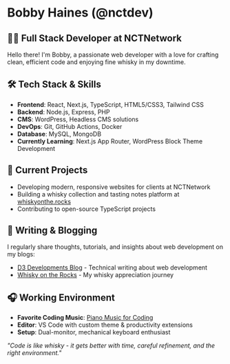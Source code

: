 # Bobby Haines (@nctdev)

## 👨‍💻 Full Stack Developer at NCTNetwork

Hello there! I'm Bobby, a passionate web developer with a love for crafting clean, efficient code and enjoying fine whisky in my downtime.

## 🛠️ Tech Stack & Skills

- **Frontend**: React, Next.js, TypeScript, HTML5/CSS3, Tailwind CSS
- **Backend**: Node.js, Express, PHP
- **CMS**: WordPress, Headless CMS solutions
- **DevOps**: Git, GitHub Actions, Docker
- **Database**: MySQL, MongoDB
- **Currently Learning**: Next.js App Router, WordPress Block Theme Development

## 🔭 Current Projects

- Developing modern, responsive websites for clients at NCTNetwork
- Building a whisky collection and tasting notes platform at [whiskyonthe.rocks](https://whiskyonthe.rocks)
- Contributing to open-source TypeScript projects

## 📝 Writing & Blogging

I regularly share thoughts, tutorials, and insights about web development on my blogs:
- [D3 Developments Blog](https://blog.d3developments.co.uk) - Technical writing about web development
- [Whisky on the Rocks](https://whiskyonthe.rocks) - My whisky appreciation journey

## 🎧 Working Environment

- **Favorite Coding Music**: [Piano Music for Coding](https://blog.d3developments.co.uk/2024/10/piano-music-for-coding.html)
- **Editor**: VS Code with custom theme & productivity extensions
- **Setup**: Dual-monitor, mechanical keyboard enthusiast


*"Code is like whisky - it gets better with time, careful refinement, and the right environment."*
